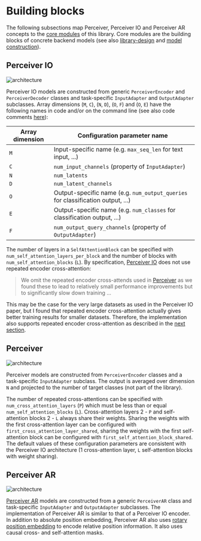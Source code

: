 # Building blocks

The following subsections map Perceiver, Perceiver IO and Perceiver AR concepts to the [core modules](../perceiver/model/core/modules.py)
of this library. Core modules are the building blocks of concrete backend models (see also [library-design](library-design.md)
and [model construction](model-construction.md)).

## Perceiver IO

![architecture](images/perceiver-io.png)

Perceiver IO models are constructed from generic `PerceiverEncoder` and `PerceiverDecoder` classes and task-specific
`InputAdapter` and `OutputAdapter` subclasses. Array dimensions (`M`, `C`), (`N`, `D`), (`O`, `F`)  and (`O`, `E`)
have the following names in code and/or on the command line (see also code comments [here](model-construction.md#perceiver-io)):

| Array dimension | Configuration parameter name                                                    |
|-----------------|---------------------------------------------------------------------------------|
| `M`             | Input-specific name (e.g. `max_seq_len` for text input, ...)                    |
| `C`             | `num_input_channels` (property of `InputAdapter`)                               |
| `N`             | `num_latents`                                                                   |
| `D`             | `num_latent_channels`                                                           |
| `O`             | Output-specific name (e.g. `num_output_queries` for classification output, ...) |
| `E`             | Output-specific name (e.g. `num_classes` for classification output, ...)        |
| `F`             | `num_output_query_channels` (property of `OutputAdapter`)                       |

The number of layers in a `SelfAttentionBlock` can be specified with `num_self_attention_layers_per_block` and the
number of blocks with `num_self_attention_blocks` (`L`). By specification, [Perceiver IO](https://arxiv.org/abs/2107.14795)
does not use repeated encoder cross-attention:

> We omit the repeated encoder cross-attends used in [Perceiver](https://arxiv.org/abs/2103.03206) as we found these to
> lead to relatively small performance improvements but to significantly slow down training ...

This may be the case for the very large datasets as used in the Perceiver IO paper, but I found that repeated encoder
cross-attention actually gives better training results for smaller datasets. Therefore, the implementation also
supports repeated encoder cross-attention as described in the [next section](#perceiver).


## Perceiver

![architecture](images/perceiver.png)

Perceiver models are constructed from `PerceiverEncoder` classes and a task-specific `InputAdapter` subclass. The output
is averaged over dimension `N` and projected to the number of target classes (not part of the library).  

The number of repeated cross-attentions can be specified with `num_cross_attention_layers` (`P`) which must be less
than or equal `num_self_attention_blocks` (`L`). Cross-attention layers 2 - `P` and self-attention blocks 2 - `L`
always share their weights. Sharing the weights with the first cross-attention layer can be configured with
`first_cross_attention_layer_shared`, sharing the weights with the first self-attention block can be configured with
`first_self_attention_block_shared`. The default values of these configuration parameters are consistent with the
Perceiver IO architecture (1 cross-attention layer, `L` self-attention blocks with weight sharing).

## Perceiver AR

![architecture](images/perceiver-ar.png)

[Perceiver AR](https://arxiv.org/abs/2202.07765) models are constructed from a generic `PerceiverAR` class and
task-specific `InputAdapter` and `OutputAdapter` subclasses. The implementation of Perceiver AR is similar to
that of a Perceiver IO encoder. In addition to absolute position embedding, Perceiver AR also uses [rotary position
embedding](https://krasserm.github.io/2022/12/13/rotary-position-embedding/) to encode relative position information.
It also uses causal cross- and self-attention masks.
